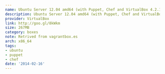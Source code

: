 ```yaml
---
name: Ubuntu Server 12.04 amd64 (with Puppet, Chef and VirtualBox 4.2.1)
description: Ubuntu Server 12.04 amd64 (with Puppet, Chef and VirtualBox 4.2.1)
provider: VirtualBox
link: http://goo.gl/8kWkm
size: 267MB
category: boxes
note: Retrived from vagrantbox.es
arch: x86_64
tags:
- ubuntu
- puppet
- chef
date: '2014-02-16'
---
```

